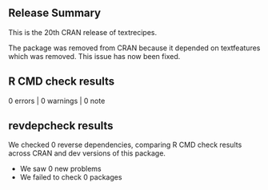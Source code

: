 ## Release Summary

This is the 20th CRAN release of textrecipes. 

The package was removed from CRAN because it depended on textfeatures which was removed. This issue has now been fixed.

## R CMD check results

0 errors | 0 warnings | 0 note

## revdepcheck results

We checked 0 reverse dependencies, comparing R CMD check results across CRAN and dev versions of this package.

 * We saw 0 new problems
 * We failed to check 0 packages
